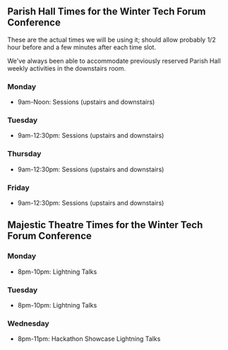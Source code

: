 ## Parish Hall Times for the Winter Tech Forum Conference

These are the actual times we will be using it; should allow probably 1/2 hour before and a few minutes after each time slot.

We've always been able to accommodate previously reserved Parish Hall weekly activities in the downstairs room.

### Monday

- 9am-Noon: Sessions (upstairs and downstairs)

### Tuesday

- 9am-12:30pm: Sessions (upstairs and downstairs)

### Thursday

- 9am-12:30pm: Sessions (upstairs and downstairs)

### Friday

- 9am-12:30pm: Sessions (upstairs and downstairs)

## Majestic Theatre Times for the Winter Tech Forum Conference

### Monday

- 8pm-10pm: Lightning Talks

### Tuesday

- 8pm-10pm: Lightning Talks

### Wednesday

- 8pm-11pm: Hackathon Showcase Lightning Talks
